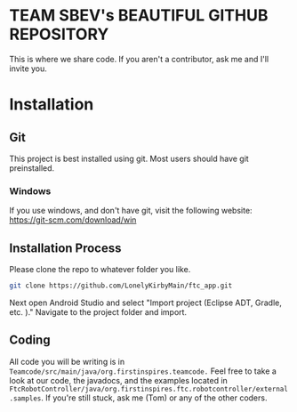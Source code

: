 # TEAM SBEV's BEAUTIFUL GITHUB REPOSITORY

This is where we share code.
If you aren't a contributor, ask me and I'll invite you.

# Installation

## Git
This project is best installed using git. Most users should have git preinstalled.
### Windows
If you use windows, and don't have git, visit the following website:
https://git-scm.com/download/win

## Installation Process
Please clone the repo to whatever folder you like.
```bash
git clone https://github.com/LonelyKirbyMain/ftc_app.git
```
Next open Android Studio and select "Import project (Eclipse ADT, Gradle, etc. )."
Navigate to the project folder and import.

## Coding
All code you will be writing is in `Teamcode/src/main/java/org.firstinspires.teamcode.` Feel free to take a look at our code, the javadocs, and the examples located in `FtcRobotController/java/org.firstinspires.ftc.robotcontroller/external.samples`. If you're still stuck, ask me (Tom) or any of the other coders.